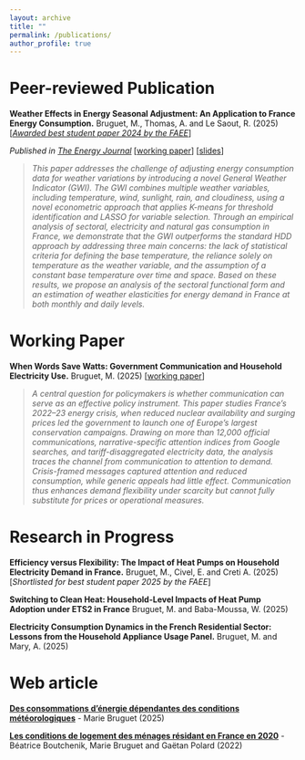 ```yaml
---
layout: archive
title: ""
permalink: /publications/
author_profile: true
---
```




# Peer-reviewed Publication

 **Weather Effects in Energy Seasonal Adjustment: An Application to France Energy Consumption.** Bruguet, M., Thomas, A. and Le Saout, R. (2025)
 [[*Awarded best student paper 2024 by the FAEE*](https://www.faee.fr/fr/51-prix-de-l-aee.html)]

*Published in [The Energy Journal](https://doi.org/10.1177/01956574251330845)*  [[working paper](https://mbruguet.github.io/files/ej_bruguet.pdf)]  [[slides](https://mbruguet.github.io/files/faee_bruguet.pdf)] 



>*This paper addresses the challenge of adjusting energy consumption data for weather variations by introducing a novel General Weather Indicator (GWI). The GWI combines multiple weather variables, including temperature, wind, sunlight, rain, and cloudiness, using a novel econometric approach that applies K-means for threshold identification and LASSO for variable selection. Through an empirical analysis of sectoral, electricity and natural gas consumption in France, we demonstrate that the GWI outperforms the standard HDD approach by addressing three main concerns: the lack of statistical
criteria for defining the base temperature, the reliance solely on temperature as the weather variable, and the assumption of a constant base temperature over time and space. Based on these results, we propose an analysis of the sectoral functional form and an estimation of weather elasticities for energy demand in France at both monthly and daily levels.*

# Working Paper  
**When Words Save Watts: Government Communication and Household Electricity Use.** Bruguet, M. (2025) [[working paper](https://mbruguet.github.io/files/20251002_BRUGUET_chapitre2.pdf)]
>*A central question for policymakers is whether communication can serve as an effective policy instrument. This paper studies France’s 2022–23 energy crisis, when reduced nuclear availability and surging prices led the government to launch one of Europe’s largest conservation campaigns. Drawing on more than 12,000 official communications, narrative-specific attention indices from Google searches, and tariff-disaggregated electricity data, the analysis traces the channel from communication to attention to demand. Crisis-framed messages captured attention and reduced consumption, while generic appeals had little effect. Communication thus enhances demand flexibility under scarcity but cannot fully substitute for prices or operational measures.*

# Research in Progress
**Efficiency versus Flexibility: The Impact of Heat Pumps on Household Electricity Demand in France.** Bruguet, M., Civel, E. and Creti A. (2025) [*Shortlisted for best student paper 2025 by the FAEE*]

**Switching to Clean Heat: Household-Level Impacts of Heat Pump Adoption under ETS2 in France** Bruguet, M. and Baba-Moussa, W. (2025)

**Electricity Consumption Dynamics in the French Residential Sector: Lessons from the Household Appliance Usage Panel.** Bruguet, M. and Mary, A. (2025)

# Web article
[**Des consommations d’énergie dépendantes des conditions météorologiques**](https://www.statistiques.developpement-durable.gouv.fr/des-consommations-denergie-dependantes-des-conditions-meteorologiques?rubrique=20&dossier=171) - Marie Bruguet (2025)

[**Les conditions de logement des ménages résidant en France en 2020**](https://www.statistiques.developpement-durable.gouv.fr/les-conditions-de-logement-des-menages-residant-en-france-en-2020?rubrique=54&dossier=1050) - Béatrice Boutchenik, Marie Bruguet and Gaëtan Polard (2022)
